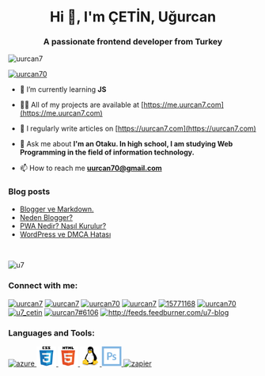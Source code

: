 <h1 align="center">Hi 👋, I'm ÇETİN, Uğurcan</h1>
<h3 align="center">A passionate frontend developer from Turkey</h3>

<p align="left"> <img src="https://komarev.com/ghpvc/?username=uurcan7&label=Profile%20views&color=f76394&style=flat" alt="uurcan7" /> </p>

<p align="left"> <a href="https://twitter.com/uurcan70" target="blank"><img src="https://img.shields.io/twitter/follow/uurcan70?logo=twitter&style=for-the-badge" alt="uurcan70" /></a> </p>

- 🌱 I’m currently learning **JS**

- 👨‍💻 All of my projects are available at [https://me.uurcan7.com](https://me.uurcan7.com)

- 📝 I regularly write articles on [https://uurcan7.com](https://uurcan7.com)

- 💬 Ask me about **I'm an Otaku. In high school, I am studying Web Programming in the field of information technology.**

- 📫 How to reach me **uurcan70@gmail.com**

### Blog posts
<!-- BLOG-POST-LIST:START -->
- [Blogger ve Markdown.](http://feedproxy.google.com/~r/u7-blog/~3/odmDT6rqHPc/blogger-ve-markdown.html)
- [Neden Blogger?](http://feedproxy.google.com/~r/u7-blog/~3/t2H0K_4Ob5c/neden-blogger.html)
- [PWA Nedir? Nasıl Kurulur?](http://feedproxy.google.com/~r/u7-blog/~3/MA1immXvjn4/pwa-nedir-nasl-kurulur_10.html)
- [WordPress ve DMCA Hatası](http://feedproxy.google.com/~r/u7-blog/~3/COartJLHdRc/wordpress-ve-dmca-hatas.html)
<!-- BLOG-POST-LIST:END -->
</br>

![u7](https://uurcan7.sirv.com/8.png?format=png)

<h3 align="left">Connect with me:</h3>
<p align="left">
<a href="https://codepen.io/uurcan7" target="blank"><img align="center" src="https://raw.githubusercontent.com/rahuldkjain/github-profile-readme-generator/master/src/images/icons/Social/codepen.svg" alt="uurcan7" height="30" width="40" /></a>
<a href="https://dev.to/uurcan7" target="blank"><img align="center" src="https://cdn.jsdelivr.net/npm/simple-icons@3.0.1/icons/dev-dot-to.svg" alt="uurcan7" height="30" width="40" /></a>
<a href="https://twitter.com/uurcan70" target="blank"><img align="center" src="https://raw.githubusercontent.com/rahuldkjain/github-profile-readme-generator/master/src/images/icons/Social/twitter.svg" alt="uurcan70" height="30" width="40" /></a>
<a href="https://linkedin.com/in/uurcan7" target="blank"><img align="center" src="https://raw.githubusercontent.com/rahuldkjain/github-profile-readme-generator/master/src/images/icons/Social/linked-in-alt.svg" alt="uurcan7" height="30" width="40" /></a>
<a href="https://stackoverflow.com/users/15771168" target="blank"><img align="center" src="https://raw.githubusercontent.com/rahuldkjain/github-profile-readme-generator/master/src/images/icons/Social/stack-overflow.svg" alt="15771168" height="30" width="40" /></a>
<a href="https://fb.com/uurcan70" target="blank"><img align="center" src="https://raw.githubusercontent.com/rahuldkjain/github-profile-readme-generator/master/src/images/icons/Social/facebook.svg" alt="uurcan70" height="30" width="40" /></a>
<a href="https://instagram.com/u7_cetin" target="blank"><img align="center" src="https://raw.githubusercontent.com/rahuldkjain/github-profile-readme-generator/master/src/images/icons/Social/instagram.svg" alt="u7_cetin" height="30" width="40" /></a>
<a href="https://discord.gg/uurcan7#6106" target="blank"><img align="center" src="https://raw.githubusercontent.com/rahuldkjain/github-profile-readme-generator/master/src/images/icons/Social/discord.svg" alt="uurcan7#6106" height="30" width="40" /></a>
<a href="/http://feeds.feedburner.com/u7-blog" target="blank"><img align="center" src="https://raw.githubusercontent.com/rahuldkjain/github-profile-readme-generator/master/src/images/icons/Social/rss.svg" alt="http://feeds.feedburner.com/u7-blog" height="30" width="40" /></a>
</p>

<h3 align="left">Languages and Tools:</h3>
<p align="left"> <a href="https://azure.microsoft.com/en-in/" target="_blank"> <img src="https://www.vectorlogo.zone/logos/microsoft_azure/microsoft_azure-icon.svg" alt="azure" width="40" height="40"/> </a> <a href="https://www.w3schools.com/css/" target="_blank"> <img src="https://raw.githubusercontent.com/devicons/devicon/master/icons/css3/css3-original-wordmark.svg" alt="css3" width="40" height="40"/> </a> <a href="https://www.w3.org/html/" target="_blank"> <img src="https://raw.githubusercontent.com/devicons/devicon/master/icons/html5/html5-original-wordmark.svg" alt="html5" width="40" height="40"/> </a> <a href="https://www.linux.org/" target="_blank"> <img src="https://raw.githubusercontent.com/devicons/devicon/master/icons/linux/linux-original.svg" alt="linux" width="40" height="40"/> </a> <a href="https://www.photoshop.com/en" target="_blank"> <img src="https://raw.githubusercontent.com/devicons/devicon/master/icons/photoshop/photoshop-line.svg" alt="photoshop" width="40" height="40"/> </a> <a href="https://zapier.com" target="_blank"> <img src="https://www.vectorlogo.zone/logos/zapier/zapier-icon.svg" alt="zapier" width="40" height="40"/> </a> </p>

